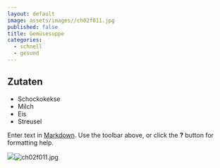 ```yaml
---
layout: default
image: assets/images//ch02f011.jpg
published: false
title: Gemüsesuppe
categories:
  - schnell
  - gesund
---
```

## Zutaten
- Schockokekse
- Milch
- Eis
- Streusel

Enter text in [Markdown](http://daringfireball.net/projects/markdown/). Use the toolbar above, or click the **?** button for formatting help.


![]({{site.baseurl}}/assets/images//ch02f011.jpg)![ch02f011.jpg]({{site.baseurl}}/assets/images/ch02f011.jpg)
